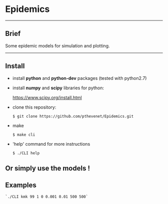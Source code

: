 # Epidemics
***

## Brief

Some epidemic models for simulation and plotting.

---
## Install

 - install **python** and **python-dev** packages (tested with python2.7)

 - install **numpy** and **scipy** libraries for python:

	https://www.scipy.org/install.html

- clone this repository:

	`$ git clone https://github.com/pthevenet/Epidemics.git`

- make

	`$ make cli`

- 'help' command for more instructions

	`$ ./CLI help`

Or simply use the models !
---

## Examples

	`./CLI kmk 99 1 0 0.001 0.01 500 500`
